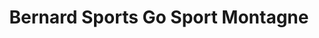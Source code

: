 ---
title: "Bernard Sports Go Sport Montagne"
url: /risoul/bernard-sports-go-sport-montagne/
shop: sports
---